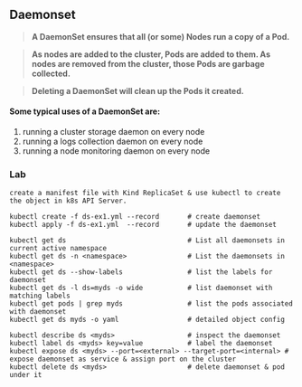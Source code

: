 ## Daemonset

> **A DaemonSet ensures that all (or some) Nodes run a copy of a Pod.** 

> **As nodes are added to the cluster, Pods are added to them. As nodes are removed from the cluster, those Pods are garbage collected.** 

> **Deleting a DaemonSet will clean up the Pods it created.**

#### Some typical uses of a DaemonSet are:

1. running a cluster storage daemon on every node
2. running a logs collection daemon on every node
3. running a node monitoring daemon on every node

### Lab 

```
create a manifest file with Kind ReplicaSet & use kubectl to create the object in k8s API Server.

kubectl create -f ds-ex1.yml --record       # create daemonset
kubectl apply -f ds-ex1.yml  --record       # update the daemonset 

kubectl get ds                              # List all daemonsets in current active namespace
kubectl get ds -n <namespace>               # List the daemonsets in <namespace>
kubectl get ds --show-labels                # list the labels for daemonset
kubectl get ds -l ds=myds -o wide           # list daemonset with matching labels
kubectl get pods | grep myds                # list the pods associated with daemonset
kubectl get ds myds -o yaml                 # detailed object config

kubectl describe ds <myds>                  # inspect the daemonset
kubectl label ds <myds> key=value           # label the daemonset
kubectl expose ds <myds> --port=<external> --target-port=<internal> # expose daemonset as service & assign port on the cluster
kubectl delete ds <myds>                    # delete daemonset & pod under it
```